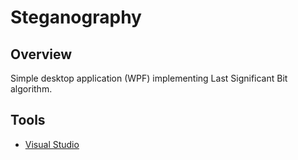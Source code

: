 # Steganography

## Overview
Simple desktop application (WPF) implementing Last Significant Bit algorithm.

## Tools

* [Visual Studio](https://www.visualstudio.com)